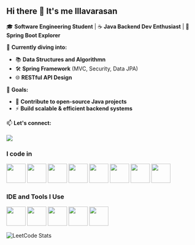 
## Hi there 👋 It's me Illavarasan 

🎓 **Software Engineering Student** | ☕ **Java Backend Dev Enthusiast** | 🚀 **Spring Boot Explorer**  

🔭 **Currently diving into:**  
- 📚 **Data Structures and Algorithmn**
- 🛠️ **Spring Framework** (MVC, Security, Data JPA)  
- 🌐 **RESTful API Design**  

🌱 **Goals:**  
- 🤝 **Contribute to open-source Java projects**  
- ⚡ **Build scalable & efficient backend systems**  

📫 **Let's connect:**  
   <br>[<img src="https://img.shields.io/badge/LinkedIn-0077B5?style=for-the-badge&logo=linkedin&logoColor=white" />](www.linkedin.com/in/illavarasan-d-360b3222a) <br/>

### I code in
<img height="50" width="50" src="https://img.icons8.com/color/48/000000/java-coffee-cup-logo.png" /> <img height="50" width="50" src="https://img.icons8.com/color/48/000000/html-5.png" /> <img height="50" width="50" src="https://img.icons8.com/color/48/000000/css3.png" /> 
<img height="50" width="50" src="https://img.icons8.com/color/48/000000/javascript.png"/> <img height="50" width="50" src="https://img.icons8.com/color/48/000000/react-native.png"/> <img height="50" width="50" src="https://img.icons8.com/color/48/000000/mysql-logo.png"/> <img height="50" width="50" src="https://img.icons8.com/color/48/000000/nodejs.png"/> <img height="50" width="50" src="https://img.icons8.com/color/48/000000/spring-logo.png"/>

### IDE and Tools I Use
<img height="50" width="50" src="https://img.icons8.com/color/48/000000/visual-studio-code-2019.png"/> <img height="50" width="50" src="https://img.icons8.com/color/48/000000/pycharm.png"/> <img height="50" width="50" src="https://img.icons8.com/color/50/000000/git.png"/> <img height="50" src="https://img.icons8.com/officel/480/null/java-eclipse.png"/> <img height="50" src="https://img.icons8.com/color/480/null/notion--v1.png" />

![LeetCode Stats](https://leetcard.jacoblin.cool/Illavarasan_2606?theme=light&font=Bad%20Script&ext=heatmap)
